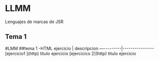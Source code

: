 <h1>LLMM</h1>
<p>Lenguajes de marcas de JSR</p>
<h2>Tema 1</h2>
#LMM
 ##tema 1 -HTML
ejercicio | descripcion
—---------|----------------
[ejercicio1 ](http) titulo ejercicio
[ejercicico 2](http) titulo ejercicio
